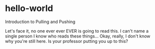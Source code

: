 # hello-world
Introduction to Pulling and Pushing

Let's face it, no one ever ever EVER is going to read this. I can't name a single person I know who reads these things...
Okay, really, I don't know why you're still here. Is your professor putting you up to this? 

